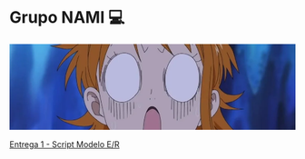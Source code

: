# Grupo NAMI :computer:
![image](https://github.com/x1n4px/Trabajo-en-Grupo-ADSI/blob/main/aux/images/o112tn80rku21.png?raw=true)

[Entrega 1 - Script Modelo E/R](https://github.com/x1n4px/Trabajo-en-Grupo-ADSI/blob/main/entrega1-modeloER/modeloER.txt)
